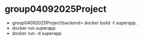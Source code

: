 # group04092025Project

- group04092025Project\backend> docker build -t superapp .
-  docker run superapp
- docker run -d superapp
